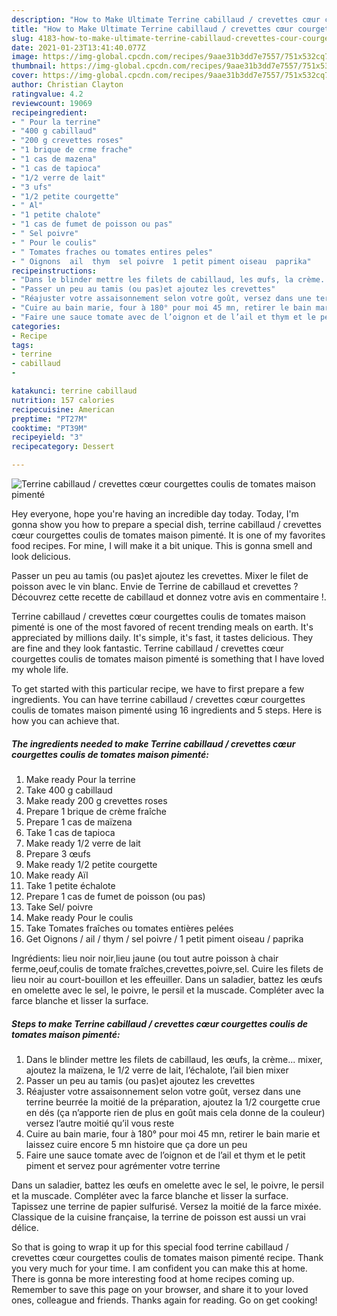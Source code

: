 ```yaml
---
description: "How to Make Ultimate Terrine cabillaud / crevettes cœur courgettes coulis de tomates maison pimenté"
title: "How to Make Ultimate Terrine cabillaud / crevettes cœur courgettes coulis de tomates maison pimenté"
slug: 4183-how-to-make-ultimate-terrine-cabillaud-crevettes-cour-courgettes-coulis-de-tomates-maison-pimente
date: 2021-01-23T13:41:40.077Z
image: https://img-global.cpcdn.com/recipes/9aae31b3dd7e7557/751x532cq70/terrine-cabillaud-crevettes-coeur-courgettes-coulis-de-tomates-maison-pimente-photo-principale-de-la-recette.jpg
thumbnail: https://img-global.cpcdn.com/recipes/9aae31b3dd7e7557/751x532cq70/terrine-cabillaud-crevettes-coeur-courgettes-coulis-de-tomates-maison-pimente-photo-principale-de-la-recette.jpg
cover: https://img-global.cpcdn.com/recipes/9aae31b3dd7e7557/751x532cq70/terrine-cabillaud-crevettes-coeur-courgettes-coulis-de-tomates-maison-pimente-photo-principale-de-la-recette.jpg
author: Christian Clayton
ratingvalue: 4.2
reviewcount: 19069
recipeingredient:
- " Pour la terrine"
- "400 g cabillaud"
- "200 g crevettes roses"
- "1 brique de crme frache"
- "1 cas de mazena"
- "1 cas de tapioca"
- "1/2 verre de lait"
- "3 ufs"
- "1/2 petite courgette"
- " Al"
- "1 petite chalote"
- "1 cas de fumet de poisson ou pas"
- " Sel poivre"
- " Pour le coulis"
- " Tomates fraches ou tomates entires peles"
- " Oignons  ail  thym  sel poivre  1 petit piment oiseau  paprika"
recipeinstructions:
- "Dans le blinder mettre les filets de cabillaud, les œufs, la crème... mixer, ajoutez la maïzena, le 1/2 verre de lait, l’échalote, l’ail bien mixer"
- "Passer un peu au tamis (ou pas)et ajoutez les crevettes"
- "Réajuster votre assaisonnement selon votre goût, versez dans une terrine beurrée la moitié de la préparation, ajoutez la 1/2 courgette crue en dés (ça n’apporte rien de plus en goût mais cela donne de la couleur) versez l’autre moitié qu’il vous reste"
- "Cuire au bain marie, four à 180° pour moi 45 mn, retirer le bain marie et laissez cuire encore 5 mn histoire que ça dore un peu"
- "Faire une sauce tomate avec de l’oignon et de l’ail et thym et le petit piment et servez pour agrémenter votre terrine"
categories:
- Recipe
tags:
- terrine
- cabillaud
- 

katakunci: terrine cabillaud  
nutrition: 157 calories
recipecuisine: American
preptime: "PT27M"
cooktime: "PT39M"
recipeyield: "3"
recipecategory: Dessert

---
```



![Terrine cabillaud / crevettes cœur courgettes coulis de tomates maison pimenté](https://img-global.cpcdn.com/recipes/9aae31b3dd7e7557/751x532cq70/terrine-cabillaud-crevettes-coeur-courgettes-coulis-de-tomates-maison-pimente-photo-principale-de-la-recette.jpg)

Hey everyone, hope you're having an incredible day today. Today, I'm gonna show you how to prepare a special dish, terrine cabillaud / crevettes cœur courgettes coulis de tomates maison pimenté. It is one of my favorites food recipes. For mine, I will make it a bit unique. This is gonna smell and look delicious.

Passer un peu au tamis (ou pas)et ajoutez les crevettes. Mixer le filet de poisson avec le vin blanc. Envie de Terrine de cabillaud et crevettes ? Découvrez cette recette de cabillaud et donnez votre avis en commentaire !.

Terrine cabillaud / crevettes cœur courgettes coulis de tomates maison pimenté is one of the most favored of recent trending meals on earth. It's appreciated by millions daily. It's simple, it's fast, it tastes delicious. They are fine and they look fantastic. Terrine cabillaud / crevettes cœur courgettes coulis de tomates maison pimenté is something that I have loved my whole life.


To get started with this particular recipe, we have to first prepare a few ingredients. You can have terrine cabillaud / crevettes cœur courgettes coulis de tomates maison pimenté using 16 ingredients and 5 steps. Here is how you can achieve that.

<!--inarticleads1-->

##### The ingredients needed to make Terrine cabillaud / crevettes cœur courgettes coulis de tomates maison pimenté:

1. Make ready  Pour la terrine
1. Take 400 g cabillaud
1. Make ready 200 g crevettes roses
1. Prepare 1 brique de crème fraîche
1. Prepare 1 cas de maïzena
1. Take 1 cas de tapioca
1. Make ready 1/2 verre de lait
1. Prepare 3 œufs
1. Make ready 1/2 petite courgette
1. Make ready  Aïl
1. Take 1 petite échalote
1. Prepare 1 cas de fumet de poisson (ou pas)
1. Take  Sel/ poivre
1. Make ready  Pour le coulis
1. Take  Tomates fraîches ou tomates entières pelées
1. Get  Oignons / ail / thym / sel poivre / 1 petit piment oiseau / paprika


Ingrédients: lieu noir noir,lieu jaune (ou tout autre poisson à chair ferme,oeuf,coulis de tomate fraîches,crevettes,poivre,sel. Cuire les filets de lieu noir au court-bouillon et les effeuiller. Dans un saladier, battez les œufs en omelette avec le sel, le poivre, le persil et la muscade. Compléter avec la farce blanche et lisser la surface. 

<!--inarticleads2-->

##### Steps to make Terrine cabillaud / crevettes cœur courgettes coulis de tomates maison pimenté:

1. Dans le blinder mettre les filets de cabillaud, les œufs, la crème... mixer, ajoutez la maïzena, le 1/2 verre de lait, l’échalote, l’ail bien mixer
1. Passer un peu au tamis (ou pas)et ajoutez les crevettes
1. Réajuster votre assaisonnement selon votre goût, versez dans une terrine beurrée la moitié de la préparation, ajoutez la 1/2 courgette crue en dés (ça n’apporte rien de plus en goût mais cela donne de la couleur) versez l’autre moitié qu’il vous reste
1. Cuire au bain marie, four à 180° pour moi 45 mn, retirer le bain marie et laissez cuire encore 5 mn histoire que ça dore un peu
1. Faire une sauce tomate avec de l’oignon et de l’ail et thym et le petit piment et servez pour agrémenter votre terrine


Dans un saladier, battez les œufs en omelette avec le sel, le poivre, le persil et la muscade. Compléter avec la farce blanche et lisser la surface. Tapissez une terrine de papier sulfurisé. Versez la moitié de la farce mixée. Classique de la cuisine française, la terrine de poisson est aussi un vrai délice. 

So that is going to wrap it up for this special food terrine cabillaud / crevettes cœur courgettes coulis de tomates maison pimenté recipe. Thank you very much for your time. I am confident you can make this at home. There is gonna be more interesting food at home recipes coming up. Remember to save this page on your browser, and share it to your loved ones, colleague and friends. Thanks again for reading. Go on get cooking!
